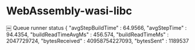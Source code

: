 # WebAssembly-wasi-libc
￼  Queue runner status  { "avgStepBuildTime" : 64.9566, "avgStepTime" : 94.4354, "buildReadTimeAvgMs" : 456.574, "buildReadTimeMs" : 2047729724, "bytesReceived" : 40958754227093, "bytesSent" : 1189537
